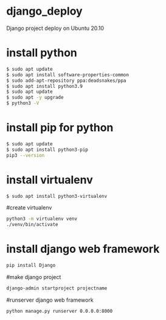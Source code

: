# django_deploy
Django project deploy on Ubuntu 20.10
# install python
```sh
$ sudo apt update
$ sudo apt install software-properties-common
$ sudo add-apt-repository ppa:deadsnakes/ppa
$ sudo apt install python3.9
$ sudo apt update
$ sudo apt -y upgrade
$ python3 -V
```
# install pip for python
```sh
$ sudo apt update
$ sudo apt install python3-pip
pip3 --version
```
# install virtualenv
```sh
$ sudo apt install python3-virtualenv
```
#create virtualenv
```sh
python3 -m virtualenv venv
./venv/bin/activate
```
# install django web framework
```sh
pip install Django
```
#make django project
```sh
django-admin startproject projectname
```
#runserver django web framework
```sh
python manage.py runserver 0.0.0.0:8000
```
